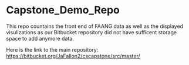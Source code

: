 # Capstone_Demo_Repo


This repo countains the front end of FAANG data as well as the displayed visulizations as our Bitbucket repository did not have sufficent storage space to add anymore data.

Here is the link to the main repository: https://bitbucket.org/JaFallon2/cscapstone/src/master/
